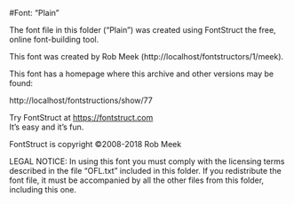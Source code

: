 ﻿#Font: “Plain”

The font file in this folder (“Plain”) was created using FontStruct the free, online font-building tool.

This font was created by Rob Meek (http://localhost/fontstructors/1/meek).

This font has a homepage where this archive and other versions may be found: 

http://localhost/fontstructions/show/77


Try FontStruct at https://fontstruct.com  
It’s easy and it’s fun.

FontStruct is copyright ©2008-2018 Rob Meek

LEGAL NOTICE:
In using this font you must comply with the licensing terms described in the file “OFL.txt” included in this folder.
If you redistribute the font file, it must be accompanied by all the other files from this folder, including this one.
